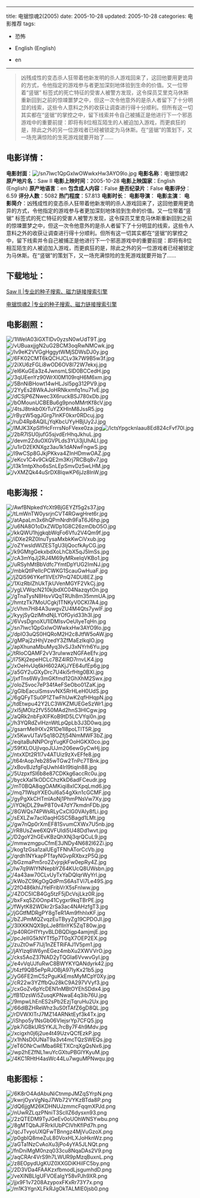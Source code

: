 
---
title: 电锯惊魂2(2005)
date: 2005-10-28
updated: 2005-10-28
categories: 电影推荐
tags:
- 恐怖

- English (English)
- en
---


> 凶残成性的变态杀人狂带着他新发明的杀人游戏回来了，这回他要用更诡异的方式，令他指定的游戏参与者更加深刻地体验到生命的价值。又一位带着“竖锯” 标签式的死亡特征的受害人被警方发现，这令探员艾里克马休斯重新回到之前的惊竦噩梦之中，但这一次令他意外的是杀人者留下了十分明显的线索，这些令人意料之外的收获让调查进行得十分顺利。但所有这一切其实都在“竖锯”的掌控之中，留下线索并令自己被捕正是他进行下一个邪恶游戏中的重要前提：即将有8位相互陌生的人被迫加入游戏，而更疯狂的是，除此之外的另一位游戏者已经被锁定为马休斯。在“竖锯”的策划下，又一场充满惊险的生死游戏就要开始了……

## **电影详情**：

**电影封面**：<img src="https://image.tmdb.org/t/p/w200/sn7lwc1QpGxIwOWwkxHw3AYO9lo.jpg" alt="/sn7lwc1QpGxIwOWwkxHw3AYO9lo.jpg" title="/sn7lwc1QpGxIwOWwkxHw3AYO9lo.jpg">
**电影名称**：电锯惊魂2
**原产地片名**：Saw II
**电影上映时间**：2005-10-28
**电影上映国家**：English (English)
**原产地语言**：en
**包含成人内容**：False
**是否纪录片**：False
**电影评分**：6.59
**评分人数**：5082
**热门程度**：57.813
**电影时长**：
**电影导演**：
**电影主演**：
**电影简介**：凶残成性的变态杀人狂带着他新发明的杀人游戏回来了，这回他要用更诡异的方式，令他指定的游戏参与者更加深刻地体验到生命的价值。又一位带着“竖锯” 标签式的死亡特征的受害人被警方发现，这令探员艾里克马休斯重新回到之前的惊竦噩梦之中，但这一次令他意外的是杀人者留下了十分明显的线索，这些令人意料之外的收获让调查进行得十分顺利。但所有这一切其实都在“竖锯”的掌控之中，留下线索并令自己被捕正是他进行下一个邪恶游戏中的重要前提：即将有8位相互陌生的人被迫加入游戏，而更疯狂的是，除此之外的另一位游戏者已经被锁定为马休斯。在“竖锯”的策划下，又一场充满惊险的生死游戏就要开始了……

## **下载地址**：
[Saw II |专业的种子搜索、磁力链接搜索引擎](https://movie.amd794.com:2083/?search=Saw%20II&ordering=&mode=match_phrase&page_size=10&page=1)

[电锯惊魂2 |专业的种子搜索、磁力链接搜索引擎](https://movie.amd794.com:2083/?search=%E7%94%B5%E9%94%AF%E6%83%8A%E9%AD%822&ordering=&mode=match_phrase&page_size=10&page=1)
 

## **电影剧照**：
<img src="https://image.tmdb.org/t/p/original/1lWeIA03iGXTlDv0yzsN0wUdT9T.jpg" alt="/1lWeIA03iGXTlDv0yzsN0wUdT9T.jpg" title="/1lWeIA03iGXTlDv0yzsN0wUdT9T.jpg"><img src="https://image.tmdb.org/t/p/original/vUBuaxjjgN2uG2BCM3oqRwNMCwk.jpg" alt="/vUBuaxjjgN2uG2BCM3oqRwNMCwk.jpg" title="/vUBuaxjjgN2uG2BCM3oqRwNMCwk.jpg"><img src="https://image.tmdb.org/t/p/original/lv9eK2VVGgHggytWMjSDWsDJ0y.jpg" alt="/lv9eK2VVGgHggytWMjSDWsDJ0y.jpg" title="/lv9eK2VVGgHggytWMjSDWsDJ0y.jpg"><img src="https://image.tmdb.org/t/p/original/6FK02CMT6kQCHJCLv3k7W9B5w3f.jpg" alt="/6FK02CMT6kQCHJCLv3k7W9B5w3f.jpg" title="/6FK02CMT6kQCHJCLv3k7W9B5w3f.jpg"><img src="https://image.tmdb.org/t/p/original/2iXU6zFGLi8wOD6OV8l72W7ekxj.jpg" alt="/2iXU6zFGLi8wOD6OV8l72W7ekxj.jpg" title="/2iXU6zFGLi8wOD6OV8l72W7ekxj.jpg"><img src="https://image.tmdb.org/t/p/original/el6KuGEa3z4JwnsmLSlD0BCCedH.jpg" alt="/el6KuGEa3z4JwnsmLSlD0BCCedH.jpg" title="/el6KuGEa3z4JwnsmLSlD0BCCedH.jpg"><img src="https://image.tmdb.org/t/p/original/3qUEenYz90WrXl0M109rqH6M6xm.jpg" alt="/3qUEenYz90WrXl0M109rqH6M6xm.jpg" title="/3qUEenYz90WrXl0M109rqH6M6xm.jpg"><img src="https://image.tmdb.org/t/p/original/5BnNiBHowt14wHLJsI5pg312PV9.jpg" alt="/5BnNiBHowt14wHLJsI5pg312PV9.jpg" title="/5BnNiBHowt14wHLJsI5pg312PV9.jpg"><img src="https://image.tmdb.org/t/p/original/2YyEs28WkAJoHRNkxmfq1nu71vE.jpg" alt="/2YyEs28WkAJoHRNkxmfq1nu71vE.jpg" title="/2YyEs28WkAJoHRNkxmfq1nu71vE.jpg"><img src="https://image.tmdb.org/t/p/original/dCSjP6ZNwec3X6ruckBSJ780xDb.jpg" alt="/dCSjP6ZNwec3X6ruckBSJ780xDb.jpg" title="/dCSjP6ZNwec3X6ruckBSJ780xDb.jpg"><img src="https://image.tmdb.org/t/p/original/bOMounUCBEBu6g9pnoMMrtKf8cV.jpg" alt="/bOMounUCBEBu6g9pnoMMrtKf8cV.jpg" title="/bOMounUCBEBu6g9pnoMMrtKf8cV.jpg"><img src="https://image.tmdb.org/t/p/original/4tsJ8tnkb0XrTuYZXHlnM8JssR5.jpg" alt="/4tsJ8tnkb0XrTuYZXHlnM8JssR5.jpg" title="/4tsJ8tnkb0XrTuYZXHlnM8JssR5.jpg"><img src="https://image.tmdb.org/t/p/original/rByzW5qgJGrg7lnKF0kxr0RDcuj.jpg" alt="/rByzW5qgJGrg7lnKF0kxr0RDcuj.jpg" title="/rByzW5qgJGrg7lnKF0kxr0RDcuj.jpg"><img src="https://image.tmdb.org/t/p/original/ruD4Rp8AQILjYqKbcUYyHBjUy2J.jpg" alt="/ruD4Rp8AQILjYqKbcUYyHBjUy2J.jpg" title="/ruD4Rp8AQILjYqKbcUYyHBjUy2J.jpg"><img src="https://image.tmdb.org/t/p/original/lMJK3XpSIfHcFrrrsNoFVexe0za.jpg" alt="/lMJK3XpSIfHcFrrrsNoFVexe0za.jpg" title="/lMJK3XpSIfHcFrrrsNoFVexe0za.jpg"><img src="https://image.tmdb.org/t/p/original/lctsYpgcknlaau8Ed824cFvf70l.jpg" alt="/lctsYpgcknlaau8Ed824cFvf70l.jpg" title="/lctsYpgcknlaau8Ed824cFvf70l.jpg"><img src="https://image.tmdb.org/t/p/original/2bR7ISU0jufG5sjvdErHhqJkhuL.jpg" alt="/2bR7ISU0jufG5sjvdErHhqJkhuL.jpg" title="/2bR7ISU0jufG5sjvdErHhqJkhuL.jpg"><img src="https://image.tmdb.org/t/p/original/devm2ZduOXGVPLds3YUi3jUhALI.jpg" alt="/devm2ZduOXGVPLds3YUi3jUhALI.jpg" title="/devm2ZduOXGVPLds3YUi3jUhALI.jpg"><img src="https://image.tmdb.org/t/p/original/u1irD2EKNXgz3au1k1dANwFngwS.jpg" alt="/u1irD2EKNXgz3au1k1dANwFngwS.jpg" title="/u1irD2EKNXgz3au1k1dANwFngwS.jpg"><img src="https://image.tmdb.org/t/p/original/l9wCSp8GJkjPKkva4ZInHDmwOAZ.jpg" alt="/l9wCSp8GJkjPKkva4ZInHDmwOAZ.jpg" title="/l9wCSp8GJkjPKkva4ZInHDmwOAZ.jpg"><img src="https://image.tmdb.org/t/p/original/eKcv1C4v9CkQE2m3Krj7RCBq8v7.jpg" alt="/eKcv1C4v9CkQE2m3Krj7RCBq8v7.jpg" title="/eKcv1C4v9CkQE2m3Krj7RCBq8v7.jpg"><img src="https://image.tmdb.org/t/p/original/l3k1mtpXho6sSnLEpSmvDz5wLHM.jpg" alt="/l3k1mtpXho6sSnLEpSmvDz5wLHM.jpg" title="/l3k1mtpXho6sSnLEpSmvDz5wLHM.jpg"><img src="https://image.tmdb.org/t/p/original/vXMZQk44uSrDX8IqwKP6jJz8lnW.jpg" alt="/vXMZQk44uSrDX8IqwKP6jJz8lnW.jpg" title="/vXMZQk44uSrDX8IqwKP6jJz8lnW.jpg">

## **电影海报**：
<img src="https://image.tmdb.org/t/p/original/AwfBNpkedYcXt9BjGEYZf5g2s37.jpg" alt="/AwfBNpkedYcXt9BjGEYZf5g2s37.jpg" title="/AwfBNpkedYcXt9BjGEYZf5g2s37.jpg"><img src="https://image.tmdb.org/t/p/original/tLmWnTW0ysrjnCVT4RGwgHret6r.jpg" alt="/tLmWnTW0ysrjnCVT4RGwgHret6r.jpg" title="/tLmWnTW0ysrjnCVT4RGwgHret6r.jpg"><img src="https://image.tmdb.org/t/p/original/atApaLm3x6hQPmNrdh9FaT6J6hp.jpg" alt="/atApaLm3x6hQPmNrdh9FaT6J6hp.jpg" title="/atApaLm3x6hQPmNrdh9FaT6J6hp.jpg"><img src="https://image.tmdb.org/t/p/original/u6NA8O1oDxZWDp1G8C26zmDbO5O.jpg" alt="/u6NA8O1oDxZWDp1G8C26zmDbO5O.jpg" title="/u6NA8O1oDxZWDp1G8C26zmDbO5O.jpg"><img src="https://image.tmdb.org/t/p/original/kkQWU1hjgkqbWqFo6Vfu2V4Qm9f.jpg" alt="/kkQWU1hjgkqbWqFo6Vfu2V4Qm9f.jpg" title="/kkQWU1hjgkqbWqFo6Vfu2V4Qm9f.jpg"><img src="https://image.tmdb.org/t/p/original/iDXe2RZ0InuTysaMxbkKwCiVxub.jpg" alt="/iDXe2RZ0InuTysaMxbkKwCiVxub.jpg" title="/iDXe2RZ0InuTysaMxbkKwCiVxub.jpg"><img src="https://image.tmdb.org/t/p/original/oZYwsldWlZESTgU3IjQocfkAyCG.jpg" alt="/oZYwsldWlZESTgU3IjQocfkAyCG.jpg" title="/oZYwsldWlZESTgU3IjQocfkAyCG.jpg"><img src="https://image.tmdb.org/t/p/original/k9GMtgGekxbdXoLhCbX5qJ5lmSs.jpg" alt="/k9GMtgGekxbdXoLhCbX5qJ5lmSs.jpg" title="/k9GMtgGekxbdXoLhCbX5qJ5lmSs.jpg"><img src="https://image.tmdb.org/t/p/original/cA3mYqJj2RJ4M69yMRxeIqVKBo1.jpg" alt="/cA3mYqJj2RJ4M69yMRxeIqVKBo1.jpg" title="/cA3mYqJj2RJ4M69yMRxeIqVKBo1.jpg"><img src="https://image.tmdb.org/t/p/original/uRSyhMtBbVdfc7YmtDpYUG2ImNJ.jpg" alt="/uRSyhMtBbVdfc7YmtDpYUG2ImNJ.jpg" title="/uRSyhMtBbVdfc7YmtDpYUG2ImNJ.jpg"><img src="https://image.tmdb.org/t/p/original/mbkQtlPeIlcPCWKG1ScauGwHuaF.jpg" alt="/mbkQtlPeIlcPCWKG1ScauGwHuaF.jpg" title="/mbkQtlPeIlcPCWKG1ScauGwHuaF.jpg"><img src="https://image.tmdb.org/t/p/original/jZQl596YKef1IVEt7PnQ74DU8EZ.jpg" alt="/jZQl596YKef1IVEt7PnQ74DU8EZ.jpg" title="/jZQl596YKef1IVEt7PnQ74DU8EZ.jpg"><img src="https://image.tmdb.org/t/p/original/1XizRbIZhUkTjkUVenMGYF2VkCj.jpg" alt="/1XizRbIZhUkTjkUVenMGYF2VkCj.jpg" title="/1XizRbIZhUkTjkUVenMGYF2VkCj.jpg"><img src="https://image.tmdb.org/t/p/original/ygLVWqcN210kjbdXC04NazqytOn.jpg" alt="/ygLVWqcN210kjbdXC04NazqytOn.jpg" title="/ygLVWqcN210kjbdXC04NazqytOn.jpg"><img src="https://image.tmdb.org/t/p/original/gTnaTysN8HsvVQqTRUh8m35mmUA.jpg" alt="/gTnaTysN8HsvVQqTRUh8m35mmUA.jpg" title="/gTnaTysN8HsvVQqTRUh8m35mmUA.jpg"><img src="https://image.tmdb.org/t/p/original/hmtzTk7MoUCgkj1TNKyV0CKI7A4.jpg" alt="/hmtzTk7MoUCgkj1TNKyV0CKI7A4.jpg" title="/hmtzTk7MoUCgkj1TNKyV0CKI7A4.jpg"><img src="https://image.tmdb.org/t/p/original/cVhm7H84A3uwgvZU4M4Qts7ywIF.jpg" alt="/cVhm7H84A3uwgvZU4M4Qts7ywIF.jpg" title="/cVhm7H84A3uwgvZU4M4Qts7ywIF.jpg"><img src="https://image.tmdb.org/t/p/original/kyyjSyQzlMhdNjLYOfGyid33h3l.jpg" alt="/kyyjSyQzlMhdNjLYOfGyid33h3l.jpg" title="/kyyjSyQzlMhdNjLYOfGyid33h3l.jpg"><img src="https://image.tmdb.org/t/p/original/6VvsDgnoXU1lDMIsvOeUIyeTqHn.jpg" alt="/6VvsDgnoXU1lDMIsvOeUIyeTqHn.jpg" title="/6VvsDgnoXU1lDMIsvOeUIyeTqHn.jpg"><img src="https://image.tmdb.org/t/p/original/sn7lwc1QpGxIwOWwkxHw3AYO9lo.jpg" alt="/sn7lwc1QpGxIwOWwkxHw3AYO9lo.jpg" title="/sn7lwc1QpGxIwOWwkxHw3AYO9lo.jpg"><img src="https://image.tmdb.org/t/p/original/dpIO3uQS0HQRoM2H2c8JtfW5oAW.jpg" alt="/dpIO3uQS0HQRoM2H2c8JtfW5oAW.jpg" title="/dpIO3uQS0HQRoM2H2c8JtfW5oAW.jpg"><img src="https://image.tmdb.org/t/p/original/gMPaj2zHhjVzedY3ZfMaEzIkqIO.jpg" alt="/gMPaj2zHhjVzedY3ZfMaEzIkqIO.jpg" title="/gMPaj2zHhjVzedY3ZfMaEzIkqIO.jpg"><img src="https://image.tmdb.org/t/p/original/apXhunaMbuMyq3IvSJ3xNYrh6Yu.jpg" alt="/apXhunaMbuMyq3IvSJ3xNYrh6Yu.jpg" title="/apXhunaMbuMyq3IvSJ3xNYrh6Yu.jpg"><img src="https://image.tmdb.org/t/p/original/tRIoCQAMF2vV3rulwwzNGFAeEfv.jpg" alt="/tRIoCQAMF2vV3rulwwzNGFAeEfv.jpg" title="/tRIoCQAMF2vV3rulwwzNGFAeEfv.jpg"><img src="https://image.tmdb.org/t/p/original/l75Kj2epeHCLc7BZ4lRD7rnvLK4.jpg" alt="/l75Kj2epeHCLc7BZ4lRD7rnvLK4.jpg" title="/l75Kj2epeHCLc7BZ4lRD7rnvLK4.jpg"><img src="https://image.tmdb.org/t/p/original/xOeHvUq6kH602AKjJYE64ufEp6g.jpg" alt="/xOeHvUq6kH602AKjJYE64ufEp6g.jpg" title="/xOeHvUq6kH602AKjJYE64ufEp6g.jpg"><img src="https://image.tmdb.org/t/p/original/a5GY2uGXyDrc7U4ki5rfHtg0BXl.jpg" alt="/a5GY2uGXyDrc7U4ki5rfHtg0BXl.jpg" title="/a5GY2uGXyDrc7U4ki5rfHtg0BXl.jpg"><img src="https://image.tmdb.org/t/p/original/jxfTns6Wy3mGKfmd12GhXhM2Swx.jpg" alt="/jxfTns6Wy3mGKfmd12GhXhM2Swx.jpg" title="/jxfTns6Wy3mGKfmd12GhXhM2Swx.jpg"><img src="https://image.tmdb.org/t/p/original/oloZ5voc7eP34fAeFSeObo01ZaK.jpg" alt="/oloZ5voc7eP34fAeFSeObo01ZaK.jpg" title="/oloZ5voc7eP34fAeFSeObo01ZaK.jpg"><img src="https://image.tmdb.org/t/p/original/gGIbEacuiSmsvvNX5RrHLeH0UdS.jpg" alt="/gGIbEacuiSmsvvNX5RrHLeH0UdS.jpg" title="/gGIbEacuiSmsvvNX5RrHLeH0UdS.jpg"><img src="https://image.tmdb.org/t/p/original/6gQFyTSu0P1ZTwFhUwK2qfHHqpN.jpg" alt="/6gQFyTSu0P1ZTwFhUwK2qfHHqpN.jpg" title="/6gQFyTSu0P1ZTwFhUwK2qfHHqpN.jpg"><img src="https://image.tmdb.org/t/p/original/tdEtwpu42Y2LC3WKZMUEGeSzWr1.jpg" alt="/tdEtwpu42Y2LC3WKZMUEGeSzWr1.jpg" title="/tdEtwpu42Y2LC3WKZMUEGeSzWr1.jpg"><img src="https://image.tmdb.org/t/p/original/xI5jMOlz2fV550MAd2hnS3HlCgw.jpg" alt="/xI5jMOlz2fV550MAd2hnS3HlCgw.jpg" title="/xI5jMOlz2fV550MAd2hnS3HlCgw.jpg"><img src="https://image.tmdb.org/t/p/original/aQRk2nbFpXlFKoB9tD5LCVYqi0n.jpg" alt="/aQRk2nbFpXlFKoB9tD5LCVYqi0n.jpg" title="/aQRk2nbFpXlFKoB9tD5LCVYqi0n.jpg"><img src="https://image.tmdb.org/t/p/original/h3YQRdZvlHznWtLpQpLb3J3D0wq.jpg" alt="/h3YQRdZvlHznWtLpQpLb3J3D0wq.jpg" title="/h3YQRdZvlHznWtLpQpLb3J3D0wq.jpg"><img src="https://image.tmdb.org/t/p/original/gsarrMeIHXv2R1De1l8poLTlT5R.jpg" alt="/gsarrMeIHXv2R1De1l8poLTlT5R.jpg" title="/gsarrMeIHXv2R1De1l8poLTlT5R.jpg"><img src="https://image.tmdb.org/t/p/original/x5KwvUTaV5q18OZfj54NmMWF3bZ.jpg" alt="/x5KwvUTaV5q18OZfj54NmMWF3bZ.jpg" title="/x5KwvUTaV5q18OZfj54NmMWF3bZ.jpg"><img src="https://image.tmdb.org/t/p/original/eqitaBuNNPOrgYugKFOoHGKX0co.jpg" alt="/eqitaBuNNPOrgYugKFOoHGKX0co.jpg" title="/eqitaBuNNPOrgYugKFOoHGKX0co.jpg"><img src="https://image.tmdb.org/t/p/original/59fXLOUjIvqoJUJm206ewGyCwHj.jpg" alt="/59fXLOUjIvqoJUJm206ewGyCwHj.jpg" title="/59fXLOUjIvqoJUJm206ewGyCwHj.jpg"><img src="https://image.tmdb.org/t/p/original/ntxXDt2R1I7v4ATUiz9zXvEFfe8.jpg" alt="/ntxXDt2R1I7v4ATUiz9zXvEFfe8.jpg" title="/ntxXDt2R1I7v4ATUiz9zXvEFfe8.jpg"><img src="https://image.tmdb.org/t/p/original/t64rAop7eb285wTGw2TnPc7TBnk.jpg" alt="/t64rAop7eb285wTGw2TnPc7TBnk.jpg" title="/t64rAop7eb285wTGw2TnPc7TBnk.jpg"><img src="https://image.tmdb.org/t/p/original/xBovBJzfgFqUwhI4IrI9tiqIn88.jpg" alt="/xBovBJzfgFqUwhI4IrI9tiqIn88.jpg" title="/xBovBJzfgFqUwhI4IrI9tiqIn88.jpg"><img src="https://image.tmdb.org/t/p/original/5UzpxfSl6b8e87CDKkg6accRc0u.jpg" alt="/5UzpxfSl6b8e87CDKkg6accRc0u.jpg" title="/5UzpxfSl6b8e87CDKkg6accRc0u.jpg"><img src="https://image.tmdb.org/t/p/original/byckXaI1kODCChzKkD6adFCeudr.jpg" alt="/byckXaI1kODCChzKkD6adFCeudr.jpg" title="/byckXaI1kODCChzKkD6adFCeudr.jpg"><img src="https://image.tmdb.org/t/p/original/mT0BQA8qgOAMKiqi8xICXpqLmd6.jpg" alt="/mT0BQA8qgOAMKiqi8xICXpqLmd6.jpg" title="/mT0BQA8qgOAMKiqi8xICXpqLmd6.jpg"><img src="https://image.tmdb.org/t/p/original/mq71WspYXEOuI6a54gXkn1cGCMF.jpg" alt="/mq71WspYXEOuI6a54gXkn1cGCMF.jpg" title="/mq71WspYXEOuI6a54gXkn1cGCMF.jpg"><img src="https://image.tmdb.org/t/p/original/gyPgXkCHTmlAoNj1PhmPNsVw7Xy.jpg" alt="/gyPgXkCHTmlAoNj1PhmPNsVw7Xy.jpg" title="/gyPgXkCHTmlAoNj1PhmPNsVw7Xy.jpg"><img src="https://image.tmdb.org/t/p/original/iYOkjDLZ9wP8T0v47dY7kmdnFDb.jpg" alt="/iYOkjDLZ9wP8T0v47dY7kmdnFDb.jpg" title="/iYOkjDLZ9wP8T0v47dY7kmdnFDb.jpg"><img src="https://image.tmdb.org/t/p/original/8GWQs74PWsRLyCxCIG0VAIy8fLi.jpg" alt="/8GWQs74PWsRLyCxCIG0VAIy8fLi.jpg" title="/8GWQs74PWsRLyCxCIG0VAIy8fLi.jpg"><img src="https://image.tmdb.org/t/p/original/sEXLZw7acI0aqHGSC5Bagd1LMt.jpg" alt="/sEXLZw7acI0aqHGSC5Bagd1LMt.jpg" title="/sEXLZw7acI0aqHGSC5Bagd1LMt.jpg"><img src="https://image.tmdb.org/t/p/original/gw7nQp0rXmEF81SvumCXWx7U5nb.jpg" alt="/gw7nQp0rXmEF81SvumCXWx7U5nb.jpg" title="/gw7nQp0rXmEF81SvumCXWx7U5nb.jpg"><img src="https://image.tmdb.org/t/p/original/rR8UsZwe6XQVFUldi5U48Dd1wvt.jpg" alt="/rR8UsZwe6XQVFUldi5U48Dd1wvt.jpg" title="/rR8UsZwe6XQVFUldi5U48Dd1wvt.jpg"><img src="https://image.tmdb.org/t/p/original/D2goY2hGEvKBzQhXNj3qrQCuL9.jpg" alt="/D2goY2hGEvKBzQhXNj3qrQCuL9.jpg" title="/D2goY2hGEvKBzQhXNj3qrQCuL9.jpg"><img src="https://image.tmdb.org/t/p/original/mmwzmgpuCfmE3JNDy4N682I62Zi.jpg" alt="/mmwzmgpuCfmE3JNDy4N682I62Zi.jpg" title="/mmwzmgpuCfmE3JNDy4N682I62Zi.jpg"><img src="https://image.tmdb.org/t/p/original/kog1zGsa1zalUEgTFNhATorCcVb.jpg" alt="/kog1zGsa1zalUEgTFNhATorCcVb.jpg" title="/kog1zGsa1zalUEgTFNhATorCcVb.jpg"><img src="https://image.tmdb.org/t/p/original/qrdh1NYkapPTfayNGvpRXbxzP5Q.jpg" alt="/qrdh1NYkapPTfayNGvpRXbxzP5Q.jpg" title="/qrdh1NYkapPTfayNGvpRXbxzP5Q.jpg"><img src="https://image.tmdb.org/t/p/original/bGzmaPm5ro2ZvjrpjkFw0epRy4Z.jpg" alt="/bGzmaPm5ro2ZvjrpjkFw0epRy4Z.jpg" title="/bGzmaPm5ro2ZvjrpjkFw0epRy4Z.jpg"><img src="https://image.tmdb.org/t/p/original/lw7q9WlYNNepbYZ64KUcQ8UWsbn.jpg" alt="/lw7q9WlYNNepbYZ64KUcQ8UWsbn.jpg" title="/lw7q9WlYNNepbYZ64KUcQ8UWsbn.jpg"><img src="https://image.tmdb.org/t/p/original/4a43aw70CLvUyTxYaDQIqrWyYrl.jpg" alt="/4a43aw70CLvUyTxYaDQIqrWyYrl.jpg" title="/4a43aw70CLvUyTxYaDQIqrWyYrl.jpg"><img src="https://image.tmdb.org/t/p/original/kWoZC9KgOgQdPmS6AsTVi7Le49S.jpg" alt="/kWoZC9KgOgQdPmS6AsTVi7Le49S.jpg" title="/kWoZC9KgOgQdPmS6AsTVi7Le49S.jpg"><img src="https://image.tmdb.org/t/p/original/2fO486khlJYelFribVrX5sFnlww.jpg" alt="/2fO486khlJYelFribVrX5sFnlww.jpg" title="/2fO486khlJYelFribVrX5sFnlww.jpg"><img src="https://image.tmdb.org/t/p/original/4ZOC5ICB4Gg5tzF5jDcVsjLkz0R.jpg" alt="/4ZOC5ICB4Gg5tzF5jDcVsjLkz0R.jpg" title="/4ZOC5ICB4Gg5tzF5jDcVsjLkz0R.jpg"><img src="https://image.tmdb.org/t/p/original/bxFxq5Zi0Onp41Cygxr9kqTBrPE.jpg" alt="/bxFxq5Zi0Onp41Cygxr9kqTBrPE.jpg" title="/bxFxq5Zi0Onp41Cygxr9kqTBrPE.jpg"><img src="https://image.tmdb.org/t/p/original/fWytK82WDkr2rSa3ac4NAHzfgT3.jpg" alt="/fWytK82WDkr2rSa3ac4NAHzfgT3.jpg" title="/fWytK82WDkr2rSa3ac4NAHzfgT3.jpg"><img src="https://image.tmdb.org/t/p/original/jGGtfMDRgPY8gTeR1Am9fhhlxKF.jpg" alt="/jGGtfMDRgPY8gTeR1Am9fhhlxKF.jpg" title="/jGGtfMDRgPY8gTeR1Am9fhhlxKF.jpg"><img src="https://image.tmdb.org/t/p/original/bZJPmMQZvqzEuTByyZg19CPDOJI.jpg" alt="/bZJPmMQZvqzEuTByyZg19CPDOJI.jpg" title="/bZJPmMQZvqzEuTByyZg19CPDOJI.jpg"><img src="https://image.tmdb.org/t/p/original/3lXKKNQX9pLJe8flInYK5ZqT80w.jpg" alt="/3lXKKNQX9pLJe8flInYK5ZqT80w.jpg" title="/3lXKKNQX9pLJe8flInYK5ZqT80w.jpg"><img src="https://image.tmdb.org/t/p/original/p40RGH1YtyvBLDBQDigp4amjmjE.jpg" alt="/p40RGH1YtyvBLDBQDigp4amjmjE.jpg" title="/p40RGH1YtyvBLDBQDigp4amjmjE.jpg"><img src="https://image.tmdb.org/t/p/original/pcJeIIG5kNYTf5p7T0qX7OEP2EX.jpg" alt="/pcJeIIG5kNYTf5p7T0qX7OEP2EX.jpg" title="/pcJeIIG5kNYTf5p7T0qX7OEP2EX.jpg"><img src="https://image.tmdb.org/t/p/original/zuZtOwF7IJj1nZETRiFAJ1V5pm1.jpg" alt="/zuZtOwF7IJj1nZETRiFAJ1V5pm1.jpg" title="/zuZtOwF7IJj1nZETRiFAJ1V5pm1.jpg"><img src="https://image.tmdb.org/t/p/original/jAYlzq6W6ynEGez4mbXu2XWVVrO.jpg" alt="/jAYlzq6W6ynEGez4mbXu2XWVVrO.jpg" title="/jAYlzq6W6ynEGez4mbXu2XWVVrO.jpg"><img src="https://image.tmdb.org/t/p/original/cks5AoZ37NAD2yTQGIa6VvwvGyI.jpg" alt="/cks5AoZ37NAD2yTQGIa6VvwvGyI.jpg" title="/cks5AoZ37NAD2yTQGIa6VvwvGyI.jpg"><img src="https://image.tmdb.org/t/p/original/e4vVqUJfuRwC8BWYKYQANdyrk42.jpg" alt="/e4vVqUJfuRwC8BWYKYQANdyrk42.jpg" title="/e4vVqUJfuRwC8BWYKYQANdyrk42.jpg"><img src="https://image.tmdb.org/t/p/original/t4zf9QB5ePpRJOBjA97IyKx21b5.jpg" alt="/t4zf9QB5ePpRJOBjA97IyKx21b5.jpg" title="/t4zf9QB5ePpRJOBjA97IyKx21b5.jpg"><img src="https://image.tmdb.org/t/p/original/yG6FE2mC5zPguKkEmsMyMCpY0Xy.jpg" alt="/yG6FE2mC5zPguKkEmsMyMCpY0Xy.jpg" title="/yG6FE2mC5zPguKkEmsMyMCpY0Xy.jpg"><img src="https://image.tmdb.org/t/p/original/cR22w3YZffbQu28kC9A297VVyf3.jpg" alt="/cR22w3YZffbQu28kC9A297VVyf3.jpg" title="/cR22w3YZffbQu28kC9A297VVyf3.jpg"><img src="https://image.tmdb.org/t/p/original/cxGoZv6pYcDEN1nMBtOYEhSDdx4.jpg" alt="/cxGoZv6pYcDEN1nMBtOYEhSDdx4.jpg" title="/cxGoZv6pYcDEN1nMBtOYEhSDdx4.jpg"><img src="https://image.tmdb.org/t/p/original/fB1DzsWi5ZusqKPNwaE4q3ib76U.jpg" alt="/fB1DzsWi5ZusqKPNwaE4q3ib76U.jpg" title="/fB1DzsWi5ZusqKPNwaE4q3ib76U.jpg"><img src="https://image.tmdb.org/t/p/original/9mpwLhEnES2sPb2EzjTqruHu2Ux.jpg" alt="/9mpwLhEnES2sPb2EzjTqruHu2Ux.jpg" title="/9mpwLhEnES2sPb2EzjTqruHu2Ux.jpg"><img src="https://image.tmdb.org/t/p/original/66dlBZHReWhz3uS0tTAfZ6gD8QL.jpg" alt="/66dlBZHReWhz3uS0tTAfZ6gD8QL.jpg" title="/66dlBZHReWhz3uS0tTAfZ6gD8QL.jpg"><img src="https://image.tmdb.org/t/p/original/rDVWXITrJ7MZ14ARNktEyf3k4Tx.jpg" alt="/rDVWXITrJ7MZ14ARNktEyf3k4Tx.jpg" title="/rDVWXITrJ7MZ14ARNktEyf3k4Tx.jpg"><img src="https://image.tmdb.org/t/p/original/iShpo5y1NsGb06VIejsrYp7CFQ5.jpg" alt="/iShpo5y1NsGb06VIejsrYp7CFQ5.jpg" title="/iShpo5y1NsGb06VIejsrYp7CFQ5.jpg"><img src="https://image.tmdb.org/t/p/original/pk7iGBkURSYKJL7rcBy7F4h9Mdv.jpg" alt="/pk7iGBkURSYKJL7rcBy7F4h9Mdv.jpg" title="/pk7iGBkURSYKJL7rcBy7F4h9Mdv.jpg"><img src="https://image.tmdb.org/t/p/original/xcigxh0j6j2ue4t49UzvQCfEzkP.jpg" alt="/xcigxh0j6j2ue4t49UzvQCfEzkP.jpg" title="/xcigxh0j6j2ue4t49UzvQCfEzkP.jpg"><img src="https://image.tmdb.org/t/p/original/x1hNsD0UNaT9a3vt4mcTQzSWEQs.jpg" alt="/x1hNsD0UNaT9a3vt4mcTQzSWEQs.jpg" title="/x1hNsD0UNaT9a3vt4mcTQzSWEQs.jpg"><img src="https://image.tmdb.org/t/p/original/eT6ONrCwlMba6RETXCrqXgQsNx6.jpg" alt="/eT6ONrCwlMba6RETXCrqXgQsNx6.jpg" title="/eT6ONrCwlMba6RETXCrqXgQsNx6.jpg"><img src="https://image.tmdb.org/t/p/original/wp2hEZfNL1wuYcGXtuPBGlYKyuM.jpg" alt="/wp2hEZfNL1wuYcGXtuPBGlYKyuM.jpg" title="/wp2hEZfNL1wuYcGXtuPBGlYKyuM.jpg"><img src="https://image.tmdb.org/t/p/original/4KC1RHtH4asWc44Lu7wguMPNwqu.jpg" alt="/4KC1RHtH4asWc44Lu7wguMPNwqu.jpg" title="/4KC1RHtH4asWc44Lu7wguMPNwqu.jpg">

## **电影图标**：
<img src="https://image.tmdb.org/t/p/original/6K8rO4AdAbuNiCtnmpJMZqSYrpN.png" alt="/6K8rO4AdAbuNiCtnmpJMZqSYrpN.png" title="/6K8rO4AdAbuNiCtnmpJMZqSYrpN.png"><img src="https://image.tmdb.org/t/p/original/kwrjOyxVgNqJ7Wb72VYKzBTda8P.png" alt="/kwrjOyxVgNqJ7Wb72VYKzBTda8P.png" title="/kwrjOyxVgNqJ7Wb72VYKzBTda8P.png"><img src="https://image.tmdb.org/t/p/original/dQ6jjgM26KDHNUJzmmcFqqmXPJd.png" alt="/dQ6jjgM26KDHNUJzmmcFqqmXPJd.png" title="/dQ6jjgM26KDHNUJzmmcFqqmXPJd.png"><img src="https://image.tmdb.org/t/p/original/nUwRZLqzPNniT3ScIlZ6dysxn93.png" alt="/nUwRZLqzPNniT3ScIlZ6dysxn93.png" title="/nUwRZLqzPNniT3ScIlZ6dysxn93.png"><img src="https://image.tmdb.org/t/p/original/2zQTEDM9TyJGeEv0oUOhWNSYwbu.png" alt="/2zQTEDM9TyJGeEv0oUOhWNSYwbu.png" title="/2zQTEDM9TyJGeEv0oUOhWNSYwbu.png"><img src="https://image.tmdb.org/t/p/original/8gMTQbAJFRrkIUbPClVhKflPd7h.png" alt="/8gMTQbAJFRrkIUbPClVhKflPd7h.png" title="/8gMTQbAJFRrkIUbPClVhKflPd7h.png"><img src="https://image.tmdb.org/t/p/original/qcJTvyoUXQFwTBnngz4MjVuGzoX.png" alt="/qcJTvyoUXQFwTBnngz4MjVuGzoX.png" title="/qcJTvyoUXQFwTBnngz4MjVuGzoX.png"><img src="https://image.tmdb.org/t/p/original/p0gblQ8meZuL80VoxHLXJoHknWz.png" alt="/p0gblQ8meZuL80VoxHLXJoHknWz.png" title="/p0gblQ8meZuL80VoxHLXJoHknWz.png"><img src="https://image.tmdb.org/t/p/original/aGTa1NzCvAoXu3jPo4yYA5JLNQt.png" alt="/aGTa1NzCvAoXu3jPo4yYA5JLNQt.png" title="/aGTa1NzCvAoXu3jPo4yYA5JLNQt.png"><img src="https://image.tmdb.org/t/p/original/fnDniMgM0nzq033cu8NqaDAs2V9.png" alt="/fnDniMgM0nzq033cu8NqaDAs2V9.png" title="/fnDniMgM0nzq033cu8NqaDAs2V9.png"><img src="https://image.tmdb.org/t/p/original/aqCRAr4VrS9h7LWUR9pMzqBuxnL.png" alt="/aqCRAr4VrS9h7LWUR9pMzqBuxnL.png" title="/aqCRAr4VrS9h7LWUR9pMzqBuxnL.png"><img src="https://image.tmdb.org/t/p/original/z8EOpydUgKUZ0XXGDiKHiIFC5by.png" alt="/z8EOpydUgKUZ0XXGDiKHiIFC5by.png" title="/z8EOpydUgKUZ0XXGDiKHiIFC5by.png"><img src="https://image.tmdb.org/t/p/original/2D3VDa4FAAKzxfbmodLjsgumhdD.png" alt="/2D3VDa4FAAKzxfbmodLjsgumhdD.png" title="/2D3VDa4FAAKzxfbmodLjsgumhdD.png"><img src="https://image.tmdb.org/t/p/original/veXINBLIgUFVOEaIgY58vPJh9XR.png" alt="/veXINBLIgUFVOEaIgY58vPJh9XR.png" title="/veXINBLIgUFVOEaIgY58vPJh9XR.png"><img src="https://image.tmdb.org/t/p/original/jjx9F1v7208AzypoxFKxRr73Y7x.png" alt="/jjx9F1v7208AzypoxFKxRr73Y7x.png" title="/jjx9F1v7208AzypoxFKxRr73Y7x.png"><img src="https://image.tmdb.org/t/p/original/m1K3YgnXLFkRJgOkTALMIE0jsb0.png" alt="/m1K3YgnXLFkRJgOkTALMIE0jsb0.png" title="/m1K3YgnXLFkRJgOkTALMIE0jsb0.png">
